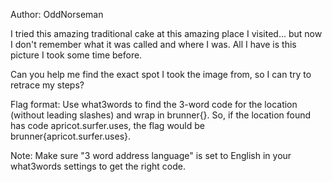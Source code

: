 Author: OddNorseman

I tried this amazing traditional cake at this amazing place I visited... but now I don't remember what it was called and where I was. All I have is this picture I took some time before.

Can you help me find the exact spot I took the image from, so I can try to retrace my steps?

Flag format: Use what3words to find the 3-word code for the location (without leading slashes) and wrap in brunner{}.
So, if the location found has code apricot.surfer.uses, the flag would be brunner{apricot.surfer.uses}.

Note: Make sure "3 word address language" is set to English in your what3words settings to get the right code.
